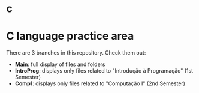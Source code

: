 # c
<h1>C language practice area</h1>

There are 3 branches in this repository. Check them out:

- <b>Main</b>: full display of files and folders
- <b>IntroProg</b>: displays only files related to "Introdução à Programação" (1st Semester)
- <b>Comp1</b>: displays only files related to "Computação I" (2nd Semester)
